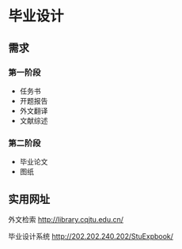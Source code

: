 # 毕业设计

## 需求

### 第一阶段

* 任务书
* 开题报告
* 外文翻译
* 文献综述

### 第二阶段

* 毕业论文
* 图纸

## 实用网址

外文检索 <http://library.cqjtu.edu.cn/>

毕业设计系统 <http://202.202.240.202/StuExpbook/>